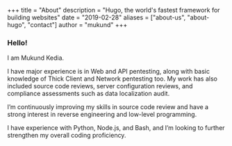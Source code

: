 +++
title = "About"
description = "Hugo, the world's fastest framework for building websites"
date = "2019-02-28"
aliases = ["about-us", "about-hugo", "contact"]
author = "mukund"
+++

### Hello! 

I am Mukund Kedia.

I have major experience is in Web and API pentesting, along with basic knowledge of Thick Client and Network pentesting too. My work has also included source code reviews, server configuration reviews, and compliance assessments such as data localization audit.

I’m continuously improving my skills in source code review and have a strong interest in reverse engineering and low-level programming.

I have experience with Python, Node.js, and Bash, and I’m looking to further strengthen my overall coding proficiency.
